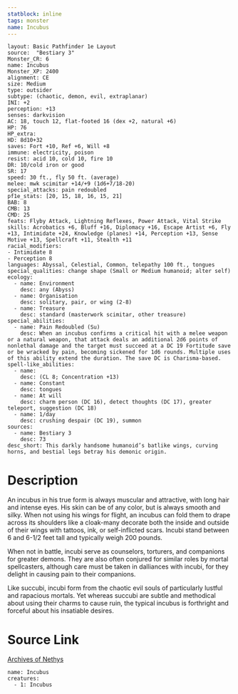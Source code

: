 ```yaml
---
statblock: inline
tags: monster
name: Incubus
---
```

```statblock
layout: Basic Pathfinder 1e Layout
source:  "Bestiary 3"
Monster_CR: 6
name: Incubus
Monster_XP: 2400
alignment: CE
size: Medium
type: outsider
subtype: (chaotic, demon, evil, extraplanar)
INI: +2
perception: +13
senses: darkvision
AC: 18, touch 12, flat-footed 16 (dex +2, natural +6)
HP: 76
HP_extra: 
HD: 8d10+32
saves: Fort +10, Ref +6, Will +8
immune: electricity, poison
resist: acid 10, cold 10, fire 10
DR: 10/cold iron or good
SR: 17
speed: 30 ft., fly 50 ft. (average)
melee: mwk scimitar +14/+9 (1d6+7/18-20)
special_attacks: pain redoubled
pf1e_stats: [20, 15, 18, 16, 15, 21]
BAB: 8
CMB: 13
CMD: 25
feats: Flyby Attack, Lightning Reflexes, Power Attack, Vital Strike
skills: Acrobatics +6, Bluff +16, Diplomacy +16, Escape Artist +6, Fly +13, Intimidate +24, Knowledge (planes) +14, Perception +13, Sense Motive +13, Spellcraft +11, Stealth +11
racial_modifiers:
- Intimidate 8
- Perception 8
languages: Abyssal, Celestial, Common, telepathy 100 ft., tongues
special_qualities: change shape (Small or Medium humanoid; alter self)
ecology:
  - name: Environment
    desc: any (Abyss)
  - name: Organisation
    desc: solitary, pair, or wing (2-8)
  - name: Treasure
    desc: standard (masterwork scimitar, other treasure)
special_abilities:
  - name: Pain Redoubled (Su)
    desc: When an incubus confirms a critical hit with a melee weapon or a natural weapon, that attack deals an additional 2d6 points of nonlethal damage and the target must succeed at a DC 19 Fortitude save or be wracked by pain, becoming sickened for 1d6 rounds. Multiple uses of this ability extend the duration. The save DC is Charisma-based.
spell-like_abilities:
  - name:
    desc: (CL 8; Concentration +13)
  - name: Constant
    desc: tongues
  - name: At will
    desc: charm person (DC 16), detect thoughts (DC 17), greater teleport, suggestion (DC 18)
  - name: 1/day
    desc: crushing despair (DC 19), summon
sources:
  - name: Bestiary 3
    desc: 73
desc_short: This darkly handsome humanoid’s batlike wings, curving horns, and bestial legs betray his demonic origin.
```
# Description
An incubus in his true form is always muscular and attractive, with long hair and intense eyes. His skin can be of any color, but is always smooth and silky. When not using his wings for flight, an incubus can fold them to drape across its shoulders like a cloak-many decorate both the inside and outside of their wings with tattoos, ink, or self-inflicted scars. Incubi stand between 6 and 6-1/2 feet tall and typically weigh 200 pounds.

When not in battle, incubi serve as counselors, torturers, and companions for greater demons. They are also often conjured for similar roles by mortal spellcasters, although care must be taken in dalliances with incubi, for they delight in causing pain to their companions.

Like succubi, incubi form from the chaotic evil souls of particularly lustful and rapacious mortals. Yet whereas succubi are subtle and methodical about using their charms to cause ruin, the typical incubus is forthright and forceful about his insatiable desires.
# Source Link
[Archives of Nethys](https://aonprd.com/MonsterDisplay.aspx?ItemName=Incubus)
```encounter-table
name: Incubus
creatures:
  - 1: Incubus
```
